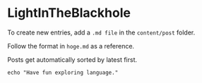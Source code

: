 # LightInTheBlackhole

To create new entries, add a `.md file` in the `content/post` folder. 

Follow the format in `hoge.md` as a reference. 

Posts get automatically sorted by latest first.

```echo "Have fun exploring language."```
